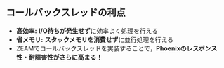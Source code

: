 ## コールバックスレッドの利点

* **高効率:** **I/O待ちが発生せず**に効率よく処理を行える
* **省メモリ:** **スタックメモリを消費せず**に並行処理を行える
* ZEAMでコールバックスレッドを実装することで，**Phoenixのレスポンス性・耐障害性がさらに高まる！**